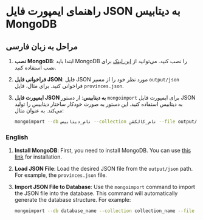 # راهنمای ایمپورت فایل JSON به دیتابیس MongoDB

## مراحل به زبان فارسی

1. **نصب MongoDB**:
    ابتدا باید MongoDB را نصب کنید. می‌توانید از [این لینک](https://docs.mongodb.com/manual/installation/) برای نصب استفاده کنید.

2. **فراخوانی فایل JSON**:
    فایل JSON مورد نظر خود را از مسیر `output/json` فراخوانی کنید. برای مثال، فایل `provinces.json`.

3. **ایمپورت فایل JSON به دیتابیس**:
    از دستور `mongoimport` برای ایمپورت فایل JSON به دیتابیس استفاده کنید. این دستور به صورت خودکار ساختار دیتابیس را تولید می‌کند. به عنوان مثال:

    ```sh
    mongoimport --db نام_دیتابیس --collection نام_کالکشن --file output/json/provinces.json --jsonArray
    ```

### English

1. **Install MongoDB**:
    First, you need to install MongoDB. You can use [this link](https://docs.mongodb.com/manual/installation/) for installation.

2. **Load JSON File**:
    Load the desired JSON file from the `output/json` path. For example, the `provinces.json` file.

3. **Import JSON File to Database**:
    Use the `mongoimport` command to import the JSON file into the database. This command will automatically generate the database structure. For example:

    ```sh
    mongoimport --db database_name --collection collection_name --file output/json/provinces.json --jsonArray
    ```

